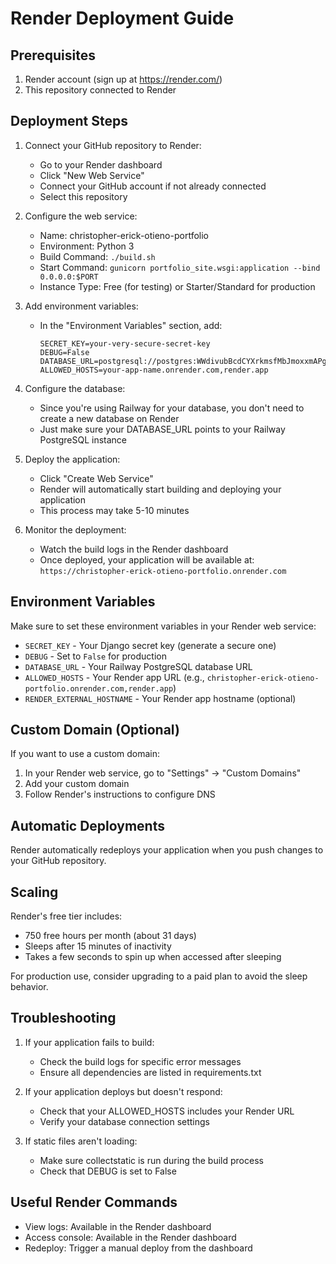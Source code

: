 # Render Deployment Guide

## Prerequisites

1. Render account (sign up at https://render.com/)
2. This repository connected to Render

## Deployment Steps

1. Connect your GitHub repository to Render:
   - Go to your Render dashboard
   - Click "New Web Service"
   - Connect your GitHub account if not already connected
   - Select this repository

2. Configure the web service:
   - Name: christopher-erick-otieno-portfolio
   - Environment: Python 3
   - Build Command: `./build.sh`
   - Start Command: `gunicorn portfolio_site.wsgi:application --bind 0.0.0.0:$PORT`
   - Instance Type: Free (for testing) or Starter/Standard for production

3. Add environment variables:
   - In the "Environment Variables" section, add:
     ```
     SECRET_KEY=your-very-secure-secret-key
     DEBUG=False
     DATABASE_URL=postgresql://postgres:WWdivubBcdCYXrkmsfMbJmoxxmAPgRZQ@crossover.proxy.rlwy.net:40839/railway
     ALLOWED_HOSTS=your-app-name.onrender.com,render.app
     ```

4. Configure the database:
   - Since you're using Railway for your database, you don't need to create a new database on Render
   - Just make sure your DATABASE_URL points to your Railway PostgreSQL instance

5. Deploy the application:
   - Click "Create Web Service"
   - Render will automatically start building and deploying your application
   - This process may take 5-10 minutes

6. Monitor the deployment:
   - Watch the build logs in the Render dashboard
   - Once deployed, your application will be available at:
     `https://christopher-erick-otieno-portfolio.onrender.com`

## Environment Variables

Make sure to set these environment variables in your Render web service:

- `SECRET_KEY` - Your Django secret key (generate a secure one)
- `DEBUG` - Set to `False` for production
- `DATABASE_URL` - Your Railway PostgreSQL database URL
- `ALLOWED_HOSTS` - Your Render app URL (e.g., `christopher-erick-otieno-portfolio.onrender.com,render.app`)
- `RENDER_EXTERNAL_HOSTNAME` - Your Render app hostname (optional)

## Custom Domain (Optional)

If you want to use a custom domain:

1. In your Render web service, go to "Settings" → "Custom Domains"
2. Add your custom domain
3. Follow Render's instructions to configure DNS

## Automatic Deployments

Render automatically redeploys your application when you push changes to your GitHub repository.

## Scaling

Render's free tier includes:
- 750 free hours per month (about 31 days)
- Sleeps after 15 minutes of inactivity
- Takes a few seconds to spin up when accessed after sleeping

For production use, consider upgrading to a paid plan to avoid the sleep behavior.

## Troubleshooting

1. If your application fails to build:
   - Check the build logs for specific error messages
   - Ensure all dependencies are listed in requirements.txt

2. If your application deploys but doesn't respond:
   - Check that your ALLOWED_HOSTS includes your Render URL
   - Verify your database connection settings

3. If static files aren't loading:
   - Make sure collectstatic is run during the build process
   - Check that DEBUG is set to False

## Useful Render Commands

- View logs: Available in the Render dashboard
- Access console: Available in the Render dashboard
- Redeploy: Trigger a manual deploy from the dashboard